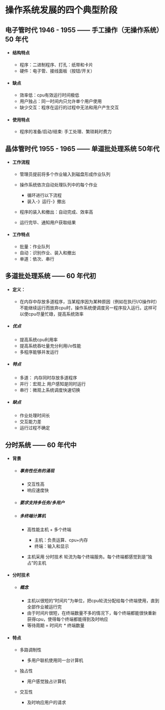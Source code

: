 # 操作系统发展的四个典型阶段
## 电子管时代 1946 - 1955 —— 手工操作（无操作系统）50 年代
- #### 结构特点
    - 程序：二进制程序、打孔：纸带和卡片
    - 硬件：电子管、接线面板（按钮/开关）

- #### 缺点
    - 效率低：cpu有效运行时间极低
    - 用户独占：同一时间内只允许单个用户使用
    - 缺少交互：程序在运行的过程中无法和用户产生交互

- #### 使用特点
    - 程序的准备/启动/结束: 手工处理、繁琐耗时费力

## 晶体管时代 1955 - 1965 —— 单道批处理系统 50年代
- #### 工作流程
    - 管理员提前将多个作业输入到磁盘形成作业队列
    - 操作系统依次自动处理队列中的每个作业

        - 循环进行以下流程
        - 装入-》运行-》撤出

    - 程序的装入和撤出：自动完成、效率高
    - 运行完毕、通知用户获取结果

- #### 工作特点
    - 批量：作业队列
    - 自动：识别作业、装入和撤出
    - 单道：依次、串行

## 多道批处理系统 —— 60 年代初
- #### 定义：
    - 在内存中存放多道程序，当某程序因为某种原因（例如在执行I/O操作时）不能继续运行而放弃cpu时，操作系统便调度另一程序投入运行。这样可以使cpu尽量忙碌，提高系统效率

- ##### 优点
    - 提高系统cpu利用率
    - 提高系统吞吐量充分利用i/o性能
    - 多程序能够并发运行

- ##### 特点
    - 多道： 内存同时存放多道程序
    - 并行：宏观上 用户感知是同时运行
    - 串行：微观上系统调度快速切换

- ##### 缺点
    - 作业处理时间长
    - 交互能力差
    - 运行过程不确定

## 分时系统 —— 60 年代中
- #### 背景
    - ##### 事务性任务的涌现
        - 交互性高
        - 响应速度快

    - ##### 要求支持多任务/多用户

    - ##### 多终端计算机
        - 高性能主机 + 多个终端
            - 主机：负责运算、cpu+内存
            - 终端：输入和显示
            
        - 主机采用 分时技术 轮流为每个终端服务。每个终端都感觉到是“独占”的主机

- #### 分时技术
    - ##### 概念
        - 主机以很短的“时间片”为单位，把cpu轮流分配给每个终端使用，直到全部作业被运行完
        - 由于时间片很短，在终端数量不多的情况下，每个终端都能很快重新获得cpu，使得每个终端都能得到及时响应
        - 等待周期 = 时间片 * 终端数量

- #### 特点
    - 多路调制性
        - 多用户联机使用同一台计算机

    - 独占性
        - 用户感觉独占计算机

    - 交互性
        - 及时响应用户的请求